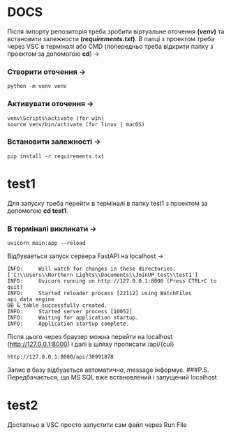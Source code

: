 # DOCS
Після імпорту репозиторія треба зробити віртуальне оточення **(_venv_)** та встановити залежности **(_requirements.txt_)**.
В папці з проектом треба через VSC в терміналі або СMD (попередньо треба відкрити папку з проектом за допомогою **cd**) ->

### Створити оточення ->
```
python -m venv venv
```
### Активувати оточення ->
```
venv\Scripts\activate (for win)
source venv/bin/activate (for linux | macOS)
```
### Встановити залежності ->
```
pip install -r requirements.txt
```

# test1
Для запуску треба перейти в терміналі в папку test1 з проектом за допомогою **cd test1**.
### В терміналі викликати ->
```
uvicorn main:app --reload
```
Відбуваеться запуск сервера FastAPI на localhost ->
```
INFO:     Will watch for changes in these directories: ['C:\\Users\\Northern Lights\\Documents\\JoinUP_test\\test1']
INFO:     Uvicorn running on http://127.0.0.1:8000 (Press CTRL+C to quit)
INFO:     Started reloader process [22112] using WatchFiles
api_data engine
DB & table successfully created.
INFO:     Started server process [10052]
INFO:     Waiting for application startup.
INFO:     Application startup complete.
```
Після цього через браузер можна перейти на localhost (http://127.0.0.1:8000) і далі в шляху прописати /api/{cui}
```
http://127.0.0.1:8000/api/30991878
```
Запис в базу відбуається автоматично, message інформує.
###P.S. Передбачається, що MS SQL вже встановлений і запущений localhost

# test2
Достатньо в VSC просто запустити сам файл через Run File
